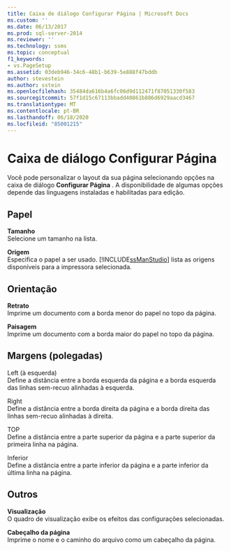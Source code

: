 ```yaml
---
title: Caixa de diálogo Configurar Página | Microsoft Docs
ms.custom: ''
ms.date: 06/13/2017
ms.prod: sql-server-2014
ms.reviewer: ''
ms.technology: ssms
ms.topic: conceptual
f1_keywords:
- vs.PageSetup
ms.assetid: 03deb946-34c6-48b1-b639-5e888f47bddb
author: stevestein
ms.author: sstein
ms.openlocfilehash: 35484da616b4a6fc06d9d112471f87051330f583
ms.sourcegitcommit: 57f1d15c67113bbadd40861b886d6929aacd3467
ms.translationtype: MT
ms.contentlocale: pt-BR
ms.lasthandoff: 06/18/2020
ms.locfileid: "85001215"
---
```

# <a name="page-setup-dialog-box"></a>Caixa de diálogo Configurar Página
  Você pode personalizar o layout da sua página selecionando opções na caixa de diálogo **Configurar Página** . A disponibilidade de algumas opções depende das linguagens instaladas e habilitadas para edição.  
  
## <a name="paper"></a>Papel  
 **Tamanho**  
 Selecione um tamanho na lista.  
  
 **Origem**  
 Especifica o papel a ser usado. [!INCLUDE[ssManStudio](../../includes/ssmanstudio-md.md)] lista as origens disponíveis para a impressora selecionada.  
  
## <a name="orientation"></a>Orientação  
 **Retrato**  
 Imprime um documento com a borda menor do papel no topo da página.  
  
 **Paisagem**  
 Imprime um documento com a borda maior do papel no topo da página.  
  
## <a name="margins-inches"></a>Margens (polegadas)  
 Left (à esquerda)  
 Define a distância entre a borda esquerda da página e a borda esquerda das linhas sem-recuo alinhadas à esquerda.  
  
 Right  
 Define a distância entre a borda direita da página e a borda direita das linhas sem-recuo alinhadas à direita.  
  
 TOP  
 Define a distância entre a parte superior da página e a parte superior da primeira linha na página.  
  
 Inferior  
 Define a distância entre a parte inferior da página e a parte inferior da última linha na página.  
  
## <a name="other"></a>Outros  
 **Visualização**  
 O quadro de visualização exibe os efeitos das configurações selecionadas.  
  
 **Cabeçalho da página**  
 Imprime o nome e o caminho do arquivo como um cabeçalho da página.  
  
  
